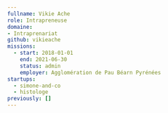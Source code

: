 ```yaml
---
fullname: Vikie Ache
role: Intrapreneuse
domaine:
- Intraprenariat
github: vikieache
missions:
  - start: 2018-01-01
    end: 2021-06-30
    status: admin
    employer: Agglomération de Pau Béarn Pyrénées
startups:
  - simone-and-co
  - histologe
previously: []
---
```

